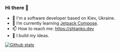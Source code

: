 ### Hi there 👋
- 🔭 I'm a software developer based on Kiev, Ukraine.
- 🌱 I’m currently learning [Jetpack Compose](https://developer.android.com/jetpack/compose).
- 📫 How to reach me: https://shtanko.dev
- 🤔 I build my ideas.
<!--
**ashtanko/ashtanko** is a ✨ _special_ ✨ repository because its `README.md` (this file) appears on your GitHub profile.

Here are some ideas to get you started:

- 🔭 I’m currently working on ...
- 🌱 I’m currently learning ...
- 👯 I’m looking to collaborate on ...
- 🤔 I’m looking for help with ...
- 💬 Ask me about ...
- 📫 How to reach me: ...
- 😄 Pronouns: ...
- ⚡ Fun fact: ...
-->

<a href="https://github.com/anuraghazra/github-readme-stats">
  
  ![Github stats](https://github-readme-stats.vercel.app/api?username=ashtanko&show_icons=true&theme=radical)
  
</a>
